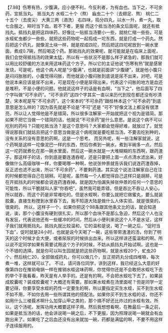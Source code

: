 【7.98】伤寒有热，少腹满，应小便不利，今反利者，为有血也。当下之，不可余药，宜抵当丸。
抵当丸方
水蛭二十个（熬） 蝱虫二十个（去翅足、熬） 桃仁二十五个（去皮尖） 大黄三两（酒洗）
右四味，捣分四丸，以水一升，煮一丸，取七合服之，晬时当下血。若不下者，更服
而这个抵当汤的条文后面呢，就还有抵挡丸。抵挡丸是把这四味药，好像比一贴抵当汤要小一些，就桃仁缩一些些，可是水蛭虻虫都少一些些，就把这些药物呢一起捣成一坨东西，就是打成一个药丸。然后把这个药丸，就像泥土块一样，就是捏成四坨，然后把这四坨呢放到一碗水里面，煮成0.7碗，然后喝这个药。那抵挡丸的效果呢，就可能就是在临床上面呢，我们会觉得抵挡汤的效果太猛，所以有一些状况不是那么样子紧急的，那我们就可以用比较舒缓的方法来用这味药这个方子。所以它的主证他说“伤寒有热”就是感冒发烧，可是呢，他这个病人呢是“少腹满”，也就是前面讲“少腹硬”，就是他小腹只是闷闷胀胀的，小腹觉得闷胀，而他就说小腹闷胀到底说是尿不出来，对吧，可是他说本来应该是尿不出来，可是现在小便是尿得出来，代表这个闷胀的地方是血还是堆积，不是小便的问题。他就说这样子的话是有血啊，“当下之”，他后面写了四个字叫做“可不余药”。“可不余药”这四个字其实一直以来历代到现在都还没有吵清楚，宋本呢是写“不可余药”。这个宋本的“不可余药”跟桂林本这个“可不余药”到底意思是怎么样的？因为首先就是不论是“不可”还是 “可不”好像文法上都没有很漂亮，所以让人觉得他是不是错简，所以很多注解家一开始就把这个视为是错简。那如果不把它当做一个错简的话，他就说“不可余药”是什么意思。是说这个病不可以吃别的药吗？只能吃抵当汤？是这个意思吗？大家都会觉得好难，就放过了。就觉得说那我们就姑且把这个意思当做是这个病呢就是要吃抵当汤，不要去吃别种的，没有关系的没有意思的药啊，这是一个思考。
而另外呢，有一些注解家就说，这个药啊是这样一坨像泥巴一样的东西，然后你煮到一碗水，煮到半碗多一点，然后这一坨药就煮化在那一碗水里面，然后这一碗水就是一大堆糊糊的东西啊，跟药渣子。那这样子的话，你到底是要连渣吞呢，还是只要把上面一点点清水滤出来，好像做什么高级咖啡一样，你要喝哪一种啊，他说张仲景就告诉我们说连药渣吞掉，反正滤也滤不出来，所以“不可余药”，不要剩药渣。其实这个说法注解家自己在注的时候都觉得自己在胡掰。可是呢，虽然每一个人都觉得自己这样只是胡掰，可是在开抵挡丸的时候都会说连药渣吞掉。就是因为怕漏失掉张仲景的任何一个意思的可能性，所以干脆就叫人家“你吞吧”，虽然我可能弄错，但是吞比不吞让人安心，所以就吞，而这个药是非常难吃的。但是水蛭啊，你要么就把它做蜜丸，要么就装胶囊，直接生粉搅到水里吞下去，我不知道大陆是做什么人体实验。就是很臭的，很臭的。
所以，这样子一个，如果你把这个98条跟其他条文比的话，就会知道说，诶，那个小腹没有硬到很扎实，所以那个血块不是那么急迫，然后这个人也没有发狂，代表说他还有一些缓冲的时间，然后从小便利来说这个人不是水证，这样子我们就用抵挡丸。抵挡丸就比较温和，它的温和是说，喝了一碗之后，“促时当下血”，促时就是24小时，也就是说今天喝了一碗，这些带带渣渣的汤，你到了明天的这个时候才会大便，或者尿尿的时候排出血来。所以这样讲还蛮温和的啊。所以说不定同学如果有需要试用这个方子的时候，不妨从抵挡丸开始试啊。这也是一个不错的选择。就是你可以叫生园就是把这些药物啊，就是水蛭20个，虻虫20个，然后桃仁20，全部做成药丸，你可以做几个，反正把药丸分成四堆嘛，每次煮一堆，这样就可以了。
不过，请问各位同学，讲到这样，我已经这么大意的好像第四台在推销电锅一样在推销水蛭这味药啊，你觉得你还是不会敢把水蛭吃下去的举个手我看看，昨天是有人举手的。还是有的啊。不会把水蛭吃下去了。如果装成胶囊呢？装成胶囊呢？大概还有需要。那如果水蛭煮在汤里面呢？但是同学一定要记得，你要享受水蛭的药性一定要生的啊，所以要指定买生水蛭，买不到生水蛭不如不用，不如你去用一些所谓其他的搭配法。如果你买不到生水蛭的话，你还不如用什么三棱莪术啊什么加穿山甲之类的，那个搞不好还比炸过的水蛭有效。所以，这个汤呢，发挥功用大概要这样子用。然后我想想看啊，在教最后一条之前，如果是抵当汤的话，他会讲说喝一碗之后，不下更服，因为照理说喝一碗就会有血跑出来了。如果吃了之后血还没有出来就加一碗，药都是满猛的啊，不要不用这样子连续服用的。
